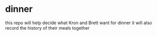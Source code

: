 dinner
======
this repo will help decide what Kron and Brett want for dinner
it will also record the history of their meals together
